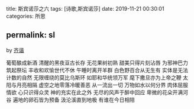 title: 斯宾诺莎之六
tags: [诗歌,斯宾诺莎]
date: 2019-11-21 00:30:01
categories: 所思

permalink: sl
---
by [齐谐](http://caute.net/about/)

葡萄酿成新酒
清醒的黑夜亘古长存
无花果树初熟
甜美只得片刻沾唇
为邪神巴力筑起祭坛
丰收和欢愉世代不休
午睡时离开羊群
白色野百合从无生有
实体是无法计数的自然
无限缠绕的莫比乌斯环
如耶和华统领万军
麾下撒旦亦为上帝之鞭
太阳与月亮相隔
虚空之地零落冷暖善恶
从一流出一切
万物如水以何分界
肉体屈服情欲
心只识得众灵
神的充实在此之外
无尽的风声于醉中回应
卑微的花朵开满河谷
遍地的卵石皆为预备
汲沦溪直到地极
有谁在今日相陪